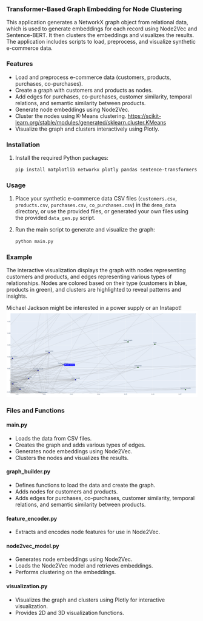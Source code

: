 ### Transformer-Based Graph Embedding for Node Clustering

This application generates a NetworkX graph object from relational data, which is used to generate embeddings for each record using Node2Vec and Sentence-BERT. It then clusters the embeddings and visualizes the results. The application includes scripts to load, preprocess, and visualize synthetic e-commerce data.

### Features

- Load and preprocess e-commerce data (customers, products, purchases, co-purchases).
- Create a graph with customers and products as nodes.
- Add edges for purchases, co-purchases, customer similarity, temporal relations, and semantic similarity between products.
- Generate node embeddings using Node2Vec.
- Cluster the nodes using K-Means clustering. https://scikit-learn.org/stable/modules/generated/sklearn.cluster.KMeans
- Visualize the graph and clusters interactively using Plotly.

### Installation

1. Install the required Python packages:
    ```sh
    pip install matplotlib networkx plotly pandas sentence-transformers numpy node2vec gensim scikit-learn
    ```

### Usage

1. Place your synthetic e-commerce data CSV files (`customers.csv`, `products.csv`, `purchases.csv`, `co_purchases.csv`) in the `demo_data` directory, or use the provided files, or generated your own files using the provided `data_gen.py` script. 

2. Run the main script to generate and visualize the graph:
    ```sh
    python main.py
    ```

### Example

The interactive visualization displays the graph with nodes representing customers and products, and edges representing various types of relationships. Nodes are colored based on their type (customers in blue, products in green), and clusters are highlighted to reveal patterns and insights.

Michael Jackson might be interested in a power supply or an Instapot! 
![Alt text](viz-example.png)

### Files and Functions

#### main.py

- Loads the data from CSV files.
- Creates the graph and adds various types of edges.
- Generates node embeddings using Node2Vec.
- Clusters the nodes and visualizes the results.

#### graph_builder.py

- Defines functions to load the data and create the graph.
- Adds nodes for customers and products.
- Adds edges for purchases, co-purchases, customer similarity, temporal relations, and semantic similarity between products.

#### feature_encoder.py

- Extracts and encodes node features for use in Node2Vec.

#### node2vec_model.py

- Generates node embeddings using Node2Vec.
- Loads the Node2Vec model and retrieves embeddings.
- Performs clustering on the embeddings.

#### visualization.py

- Visualizes the graph and clusters using Plotly for interactive visualization.
- Provides 2D and 3D visualization functions.
